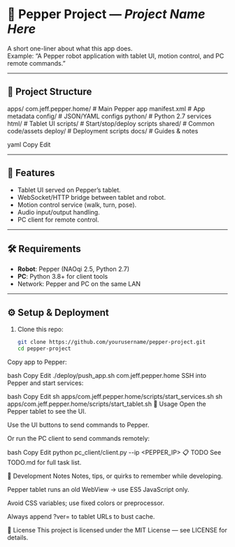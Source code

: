 
# 🤖 Pepper Project — *Project Name Here*

A short one-liner about what this app does.  
Example: “A Pepper robot application with tablet UI, motion control, and PC remote commands.”

---

## 📂 Project Structure
apps/
com.jeff.pepper.home/ # Main Pepper app
manifest.xml # App metadata
config/ # JSON/YAML configs
python/ # Python 2.7 services
html/ # Tablet UI
scripts/ # Start/stop/deploy scripts
shared/ # Common code/assets
deploy/ # Deployment scripts
docs/ # Guides & notes

yaml
Copy
Edit

---

## 🚀 Features
- Tablet UI served on Pepper’s tablet.
- WebSocket/HTTP bridge between tablet and robot.
- Motion control service (walk, turn, pose).
- Audio input/output handling.
- PC client for remote control.

---

## 🛠 Requirements
- **Robot**: Pepper (NAOqi 2.5, Python 2.7)
- **PC**: Python 3.8+ for client tools
- Network: Pepper and PC on the same LAN

---

## ⚙️ Setup & Deployment
1. Clone this repo:
   ```bash
   git clone https://github.com/yourusername/pepper-project.git
   cd pepper-project
Copy app to Pepper:

bash
Copy
Edit
./deploy/push_app.sh com.jeff.pepper.home
SSH into Pepper and start services:

bash
Copy
Edit
sh apps/com.jeff.pepper.home/scripts/start_services.sh
sh apps/com.jeff.pepper.home/scripts/start_tablet.sh
📖 Usage
Open the Pepper tablet to see the UI.

Use the UI buttons to send commands to Pepper.

Or run the PC client to send commands remotely:

bash
Copy
Edit
python pc_client/client.py --ip <PEPPER_IP>
📋 TODO
See TODO.md for full task list.

🧩 Development Notes
Notes, tips, or quirks to remember while developing.

Pepper tablet runs an old WebView → use ES5 JavaScript only.

Avoid CSS variables; use fixed colors or preprocessor.

Always append ?ver=<timestamp> to tablet URLs to bust cache.

📜 License
This project is licensed under the MIT License — see LICENSE for details.